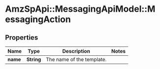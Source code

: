 # AmzSpApi::MessagingApiModel::MessagingAction

## Properties
Name | Type | Description | Notes
------------ | ------------- | ------------- | -------------
**name** | **String** | The name of the template. | 

